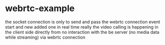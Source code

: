 # webrtc-example

the socket connection is only to send and pass the webrtc connection event start and new added one in real time
really the video calling is happening in the client side directly from no interaction with the be server (no media data while streaming) via webrtc connection